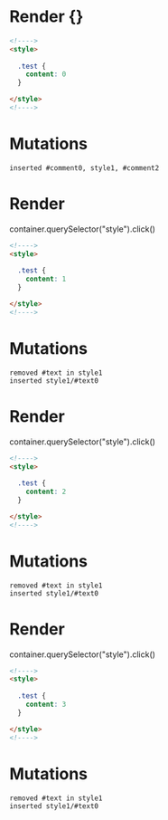 # Render {}
```html
<!---->
<style>
  
  .test {
    content: 0
  }

</style>
<!---->
```

# Mutations
```
inserted #comment0, style1, #comment2
```


# Render 
container.querySelector("style").click()

```html
<!---->
<style>
  
  .test {
    content: 1
  }

</style>
<!---->
```

# Mutations
```
removed #text in style1
inserted style1/#text0
```


# Render 
container.querySelector("style").click()

```html
<!---->
<style>
  
  .test {
    content: 2
  }

</style>
<!---->
```

# Mutations
```
removed #text in style1
inserted style1/#text0
```


# Render 
container.querySelector("style").click()

```html
<!---->
<style>
  
  .test {
    content: 3
  }

</style>
<!---->
```

# Mutations
```
removed #text in style1
inserted style1/#text0
```